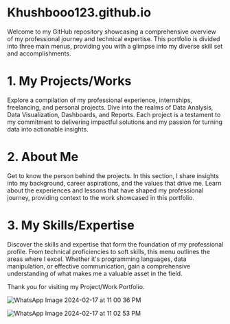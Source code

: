 # Khushbooo123.github.io

Welcome to my GitHub repository showcasing a comprehensive overview of my professional journey and technical expertise. This portfolio is divided into three main menus, providing you with a glimpse into my diverse skill set and accomplishments.

# 1. My Projects/Works

Explore a compilation of my professional experience, internships, freelancing, and personal projects. Dive into the realms of Data Analysis, Data Visualization, Dashboards, and Reports. Each project is a testament to my commitment to delivering impactful solutions and my passion for turning data into actionable insights.

# 2. About Me

Get to know the person behind the projects. In this section, I share insights into my background, career aspirations, and the values that drive me. Learn about the experiences and lessons that have shaped my professional journey, providing context to the work showcased in this portfolio.

# 3. My Skills/Expertise

Discover the skills and expertise that form the foundation of my professional profile. From technical proficiencies to soft skills, this menu outlines the areas where I excel. Whether it's programming languages, data manipulation, or effective communication, gain a comprehensive understanding of what makes me a valuable asset in the field.

Thank you for visiting my Project/Work Portfolio.

![WhatsApp Image 2024-02-17 at 11 00 36 PM](https://github.com/Khushbooo123/Khushbooo123.github.io/assets/52238176/c9cefab3-c6f9-418f-87c7-a96bd190cb50)

![WhatsApp Image 2024-02-17 at 11 02 53 PM](https://github.com/Khushbooo123/Khushbooo123.github.io/assets/52238176/afc99b05-d704-4e83-a3bf-47ecd96f159b)




